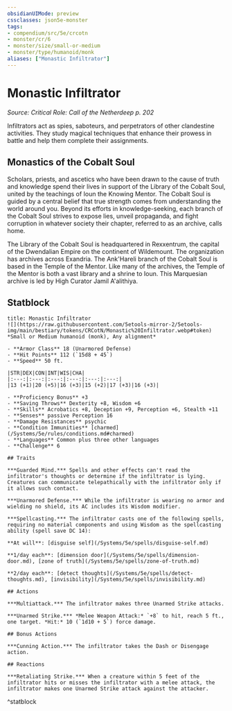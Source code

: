 ```yaml
---
obsidianUIMode: preview
cssclasses: json5e-monster
tags:
- compendium/src/5e/crcotn
- monster/cr/6
- monster/size/small-or-medium
- monster/type/humanoid/monk
aliases: ["Monastic Infiltrator"]
---
```

# Monastic Infiltrator
*Source: Critical Role: Call of the Netherdeep p. 202*  

Infiltrators act as spies, saboteurs, and perpetrators of other clandestine activities. They study magical techniques that enhance their prowess in battle and help them complete their assignments.

## Monastics of the Cobalt Soul

Scholars, priests, and ascetics who have been drawn to the cause of truth and knowledge spend their lives in support of the Library of the Cobalt Soul, united by the teachings of Ioun the Knowing Mentor. The Cobalt Soul is guided by a central belief that true strength comes from understanding the world around you. Beyond its efforts in knowledge-seeking, each branch of the Cobalt Soul strives to expose lies, unveil propaganda, and fight corruption in whatever society their chapter, referred to as an archive, calls home.

The Library of the Cobalt Soul is headquartered in Rexxentrum, the capital of the Dwendalian Empire on the continent of Wildemount. The organization has archives across Exandria. The Ank'Hareli branch of the Cobalt Soul is based in the Temple of the Mentor. Like many of the archives, the Temple of the Mentor is both a vast library and a shrine to Ioun. This Marquesian archive is led by High Curator Jamil A'alithiya.

## Statblock

```ad-statblock
title: Monastic Infiltrator
![](https://raw.githubusercontent.com/5etools-mirror-2/5etools-img/main/bestiary/tokens/CRCotN/Monastic%20Infiltrator.webp#token)
*Small or Medium humanoid (monk), Any alignment*

- **Armor Class** 18 (Unarmored Defense)
- **Hit Points** 112 (`15d8 + 45`)
- **Speed** 50 ft.

|STR|DEX|CON|INT|WIS|CHA|
|:---:|:---:|:---:|:---:|:---:|:---:|
|13 (+1)|20 (+5)|16 (+3)|15 (+2)|17 (+3)|16 (+3)|

- **Proficiency Bonus** +3
- **Saving Throws** Dexterity +8, Wisdom +6
- **Skills** Acrobatics +8, Deception +9, Perception +6, Stealth +11
- **Senses** passive Perception 16
- **Damage Resistances** psychic
- **Condition Immunities** [charmed](/Systems/5e/rules/conditions.md#charmed)
- **Languages** Common plus three other languages
- **Challenge** 6

## Traits

***Guarded Mind.*** Spells and other effects can't read the infiltrator's thoughts or determine if the infiltrator is lying. Creatures can communicate telepathically with the infiltrator only if it allows such contact.

***Unarmored Defense.*** While the infiltrator is wearing no armor and wielding no shield, its AC includes its Wisdom modifier.

***Spellcasting.*** The infiltrator casts one of the following spells, requiring no material components and using Wisdom as the spellcasting ability (spell save DC 14):

**At will**: [disguise self](/Systems/5e/spells/disguise-self.md)

**1/day each**: [dimension door](/Systems/5e/spells/dimension-door.md), [zone of truth](/Systems/5e/spells/zone-of-truth.md)

**2/day each**: [detect thoughts](/Systems/5e/spells/detect-thoughts.md), [invisibility](/Systems/5e/spells/invisibility.md)

## Actions

***Multiattack.*** The infiltrator makes three Unarmed Strike attacks.

***Unarmed Strike.*** *Melee Weapon Attack:* `+8` to hit, reach 5 ft., one target. *Hit:* 10 (`1d10 + 5`) force damage.

## Bonus Actions

***Cunning Action.*** The infiltrator takes the Dash or Disengage action.

## Reactions

***Retaliating Strike.*** When a creature within 5 feet of the infiltrator hits or misses the infiltrator with a melee attack, the infiltrator makes one Unarmed Strike attack against the attacker.
```
^statblock